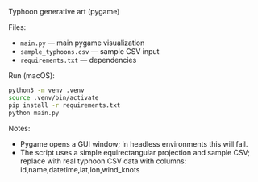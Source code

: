 Typhoon generative art (pygame)

Files:
- `main.py` — main pygame visualization
- `sample_typhoons.csv` — sample CSV input
- `requirements.txt` — dependencies

Run (macOS):

```bash
python3 -m venv .venv
source .venv/bin/activate
pip install -r requirements.txt
python main.py
```

Notes:
- Pygame opens a GUI window; in headless environments this will fail.
- The script uses a simple equirectangular projection and sample CSV; replace with real typhoon CSV data with columns: id,name,datetime,lat,lon,wind_knots
